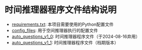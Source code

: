 # 时间推理器程序文件结构说明

- [requirements.txt](requirements.txt): 本项目需要使用的Python配置文件
- [config_files](config_files): 用于空间推理器执行的配置文件
- [auto_questions_v1_0](auto_questions_v1_0): 时间推理器程序文件（于2024-08-16弃用）
- [auto_questions_v1_1](auto_questions_v1_1): 时间推理器程序文件（档期版本）